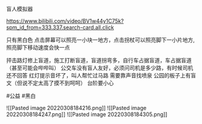 盲人模拟器

https://www.bilibili.com/video/BV1w44y1C75k?spm_id_from=333.337.search-card.all.click

只有黑白色
点击屏幕可以照亮一小块一地方，点击拐杖可以照亮脚下一小片地方,照亮脚下移动速度会快一点

抨击路灯修上盲道，施工打断盲道，盲道拐弯多，自行车占据盲道，车占据盲道（甚至可能会哔哔叫）
公交车没有盲人友好，必须问司机是多少路，有时候司机还不回答
红灯提示音坏了，叫人帮忙过马路
需要靠声音找喷泉
公园的板子上有盲文（但说不定太高了摸不到呵呵）
台阶要小心

#公益 #黑白

![[Pasted image 20220308184216.png]]
![[Pasted image 20220308184247.png]]
![[Pasted image 20220308184305.png]]